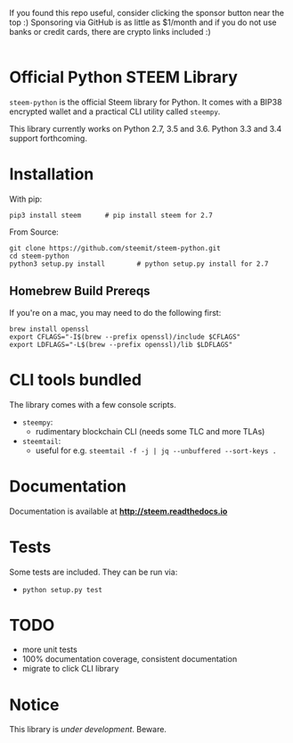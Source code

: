 If you found this repo useful, consider clicking the sponsor button near the top :) Sponsoring via GitHub is as little as $1/month and if you do not use banks or credit cards, there are crypto links included :)<br /><br />
# Official Python STEEM Library

`steem-python` is the official Steem library for Python. It comes with a
BIP38 encrypted wallet and a practical CLI utility called `steempy`.

This library currently works on Python 2.7, 3.5 and 3.6. Python 3.3 and 3.4 support forthcoming.

# Installation

With pip:

```
pip3 install steem      # pip install steem for 2.7
```

From Source:

```
git clone https://github.com/steemit/steem-python.git
cd steem-python
python3 setup.py install        # python setup.py install for 2.7
```

## Homebrew Build Prereqs

If you're on a mac, you may need to do the following first:

```
brew install openssl
export CFLAGS="-I$(brew --prefix openssl)/include $CFLAGS"
export LDFLAGS="-L$(brew --prefix openssl)/lib $LDFLAGS"
```

# CLI tools bundled

The library comes with a few console scripts.

* `steempy`:
    * rudimentary blockchain CLI (needs some TLC and more TLAs)
* `steemtail`:
    * useful for e.g. `steemtail -f -j | jq --unbuffered --sort-keys .`

# Documentation

Documentation is available at **http://steem.readthedocs.io**

# Tests

Some tests are included.  They can be run via:

* `python setup.py test`

# TODO

* more unit tests
* 100% documentation coverage, consistent documentation
* migrate to click CLI library

# Notice

This library is *under development*.  Beware.
